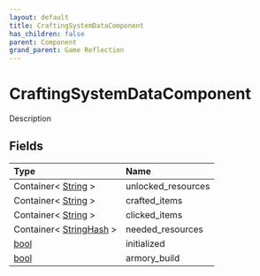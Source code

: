 ```yaml
---
layout: default
title: CraftingSystemDataComponent
has_children: false
parent: Component
grand_parent: Game Reflection
---
```

# CraftingSystemDataComponent
Description 

## Fields

| Type | Name |
|:----------|:--------------|
| Container< [String](/riftbreaker-wiki/docs/game-reflection/components/string/) > | unlocked_resources |
| Container< [String](/riftbreaker-wiki/docs/game-reflection/components/string/) > | crafted_items |
| Container< [String](/riftbreaker-wiki/docs/game-reflection/components/string/) > | clicked_items |
| Container< [StringHash](/riftbreaker-wiki/docs/game-reflection/classes/string_hash/) > | needed_resources |
| [bool](/riftbreaker-wiki/docs/game-reflection/components/bool/) | initialized |
| [bool](/riftbreaker-wiki/docs/game-reflection/components/bool/) | armory_build |

